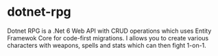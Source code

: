# dotnet-rpg
Dotnet RPG is a .Net 6 Web API with CRUD operations which uses Entity Framewok Core for code-first migrations. I allows you to create various characters with weapons, spells and stats which can then fight 1-on-1.
